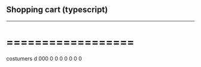 ## Shopping cart (typescript)
---------------------------
==================
=================

costumers
d
000
0
0
0
0
0
0
0
